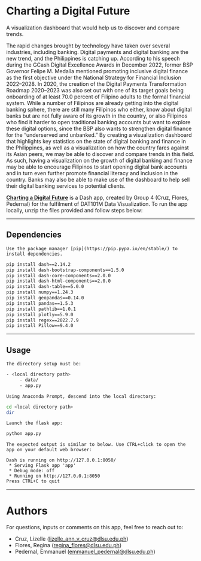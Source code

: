# Charting a Digital Future

A visualization dashboard that would help us to discover and compare trends.

The rapid changes brought by technology have taken over several industries, including banking. Digital payments and digital banking are the new trend, and the Philippines is catching up. According to his speech during the GCash Digital Excellence Awards in December 2022, former BSP Governor Felipe M. Medalla mentioned promoting inclusive digital finance as the first objective under the National Strategy for Financial Inclusion 2022–2028. In 2020, the creation of the Digital Payments Transformation Roadmap 2020–2023 was also set out with one of its target goals being onboarding of at least 70.0 percent of Filipino adults to the formal financial system.
While a number of Filipinos are already getting into the digital banking sphere, there are still many Filipinos who either, know about digital banks but are not fully aware of its growth in the country, or also Filipinos who find it harder to open traditional banking accounts but want to explore these digital options, since the BSP also wants to strengthen digital finance for the “underserved and unbanked.” By creating a visualization dashboard that highlights key statistics on the state of digital banking and finance in the Philippines, as well as a visualization on how the country fares against its Asian peers, we may be able to discover and compare trends in this field. As such, having a visualization on the growth of digital banking and finance may be able to encourage Filipinos to start opening digital bank accounts and in turn even further promote financial literacy and inclusion in the country. Banks may also be able to make use of the dashboard to help sell their digital banking services to potential clients.

**[Charting a Digital Future](http://regflores.pythonanywhere.com/)** is a Dash app, created by Group 4 (Cruz, Flores, Pedernal) for the fulfilment of DAT101M Data Visualization. To run the app locally, unzip the files provided and follow steps below:
***

## Dependencies

`Use the package manager [pip](https://pip.pypa.io/en/stable/) to install dependencies.`

```bash
pip install dash==2.14.2
pip install dash-bootstrap-components==1.5.0
pip install dash-core-components==2.0.0
pip install dash-html-components==2.0.0
pip install dash-table==5.0.0
pip install numpy==1.24.3
pip install geopandas==0.14.0
pip install pandas==1.5.3
pip install pathlib==1.0.1
pip install plotly==5.9.0
pip install regex==2022.7.9
pip install Pillow==9.4.0
```

***

## Usage


`The directory setup must be:`
```bash
- <local directory path>
     - data/
     - app.py
```

`Using Anaconda Prompt, descend into the local directory:`
```bash
cd <local directory path>
dir
```

`Launch the flask app:`
```bash
python app.py
```

`The expected output is similar to below. Use CTRL+click to open the app on your default web browser:`
```
Dash is running on http://127.0.0.1:8050/
 * Serving Flask app 'app'
 * Debug mode: off
 * Running on http://127.0.0.1:8050
Press CTRL+C to quit
```

***

# Authors

For questions, inputs or comments on this app, feel free to reach out to:

- Cruz, Lizelle (lizelle_ann_v_cruz@dlsu.edu.ph)
- Flores, Regina (regina_flores@dlsu.edu.ph)
- Pedernal, Emmanuel (emmanuel_pedernal@dlsu.edu.ph)
